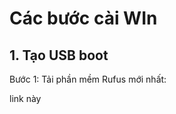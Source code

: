 # Các bước cài WIn
## 1. Tạo USB boot

Bước 1: Tải phần mềm Rufus mới nhất:
<p hrep="https://www.nguyenkim.com/cach-cai-win-10-nhanh-nhat.html"> link này</p>
